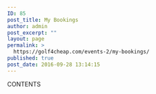 ```yaml
---
ID: 85
post_title: My Bookings
author: admin
post_excerpt: ""
layout: page
permalink: >
  https://golf4cheap.com/events-2/my-bookings/
published: true
post_date: 2016-09-28 13:14:15
---
```

CONTENTS
